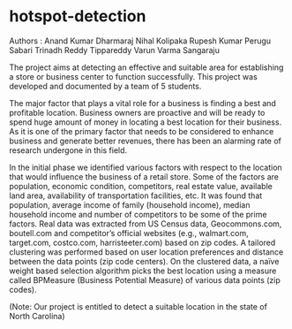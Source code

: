 # hotspot-detection
Authors :
Anand Kumar Dharmaraj
Nihal Kolipaka
Rupesh Kumar Perugu
Sabari Trinadh Reddy Tippareddy
Varun Varma Sangaraju

 The project aims at detecting an effective and suitable area for establishing a store or business center to function successfully. This project was developed and documented by a team of 5 students.

The major factor that plays a vital role for a business is finding a best and profitable location. Business owners are proactive and will be ready to spend huge amount of money in locating a best location for their business. As it is one of the primary factor that needs to be considered to enhance business and generate better revenues, there has been an alarming rate of research undergone in this field. 

In the initial phase we identified various factors with respect to the location that would influence the business of a retail store. Some of the factors are population, economic condition, competitors, real estate value, available land area, availability of transportation facilities, etc. It was found that population, average income of family (household income), median household income and number of competitors to be some of the prime factors. Real data was extracted from US Census data, Geocommons.com, boutell.com and competitor’s official websites (e.g., walmart.com, target.com, costco.com, harristeeter.com) based on zip codes. A tailored clustering was performed based on user location preferences and distance between the data points (zip code centers). On the clustered data, a naïve weight based selection algorithm picks the best location using a measure called BPMeasure (Business Potential Measure) of various data points (zip codes). 

(Note: Our project is entitled to detect a suitable location in the state of North Carolina)
